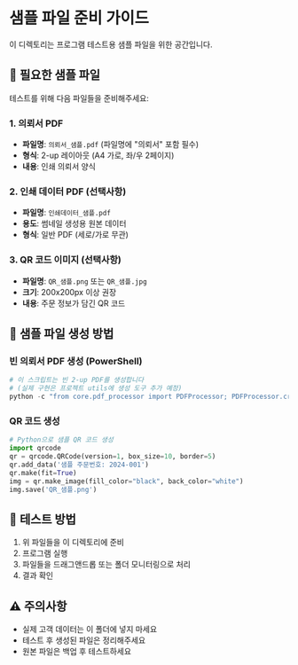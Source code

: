 # 샘플 파일 준비 가이드

이 디렉토리는 프로그램 테스트용 샘플 파일을 위한 공간입니다.

## 📁 필요한 샘플 파일

테스트를 위해 다음 파일들을 준비해주세요:

### 1. 의뢰서 PDF
- **파일명**: `의뢰서_샘플.pdf` (파일명에 "의뢰서" 포함 필수)
- **형식**: 2-up 레이아웃 (A4 가로, 좌/우 2페이지)
- **내용**: 인쇄 의뢰서 양식

### 2. 인쇄 데이터 PDF (선택사항)
- **파일명**: `인쇄데이터_샘플.pdf`
- **용도**: 썸네일 생성용 원본 데이터
- **형식**: 일반 PDF (세로/가로 무관)

### 3. QR 코드 이미지 (선택사항)
- **파일명**: `QR_샘플.png` 또는 `QR_샘플.jpg`
- **크기**: 200x200px 이상 권장
- **내용**: 주문 정보가 담긴 QR 코드

## 🔧 샘플 파일 생성 방법

### 빈 의뢰서 PDF 생성 (PowerShell)
```powershell
# 이 스크립트는 빈 2-up PDF를 생성합니다
# (실제 구현은 프로젝트 utils에 생성 도구 추가 예정)
python -c "from core.pdf_processor import PDFProcessor; PDFProcessor.create_sample_order_pdf('samples/의뢰서_샘플.pdf')"
```

### QR 코드 생성
```python
# Python으로 샘플 QR 코드 생성
import qrcode
qr = qrcode.QRCode(version=1, box_size=10, border=5)
qr.add_data('샘플 주문번호: 2024-001')
qr.make(fit=True)
img = qr.make_image(fill_color="black", back_color="white")
img.save('QR_샘플.png')
```

## 📝 테스트 방법

1. 위 파일들을 이 디렉토리에 준비
2. 프로그램 실행
3. 파일들을 드래그앤드롭 또는 폴더 모니터링으로 처리
4. 결과 확인

## ⚠️ 주의사항

- 실제 고객 데이터는 이 폴더에 넣지 마세요
- 테스트 후 생성된 파일은 정리해주세요
- 원본 파일은 백업 후 테스트하세요